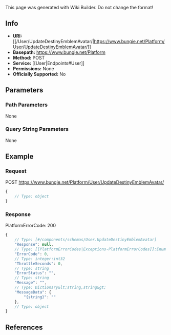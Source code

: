 <span class="wiki-builder">This page was generated with Wiki Builder. Do not change the format!</span>

## Info


* **URI:** [[/User/UpdateDestinyEmblemAvatar/|https://www.bungie.net/Platform/User/UpdateDestinyEmblemAvatar/]]
* **Basepath:** https://www.bungie.net/Platform
* **Method:** POST
* **Service:** [[User|Endpoints#User]]
* **Permissions:** None
* **Officially Supported:** No

## Parameters
### Path Parameters
None

### Query String Parameters
None

## Example
### Request
POST https://www.bungie.net/Platform/User/UpdateDestinyEmblemAvatar/
```javascript
{
    // Type: object
}

```

### Response
PlatformErrorCode: 200
```javascript
{
    // Type: [#/components/schemas/User.UpdateDestinyEmblemAvatar]
    "Response": null,
    // Type: [[PlatformErrorCodes|Exceptions-PlatformErrorCodes]]:Enum
    "ErrorCode": 0,
    // Type: integer:int32
    "ThrottleSeconds": 0,
    // Type: string
    "ErrorStatus": "",
    // Type: string
    "Message": "",
    // Type: Dictionary&lt;string,string&gt;
    "MessageData": {
        "{string}": ""
    },
    // Type: object
}

```

## References
